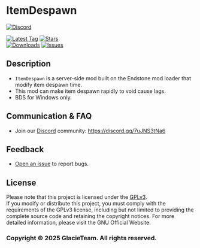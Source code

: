 # ItemDespawn

[![Discord](https://img.shields.io/discord/1346034987136192523?style=for-the-badge&logo=discord)](https://discord.gg/7uJNS3tNa6)

[![Latest Tag](https://img.shields.io/github/v/tag/GlacieTeam/ItemDespawn?label=Latest%20Tag&style=for-the-badge)](https://github.com/GlacieTeam/ItemDespawn/releases)
[![Stars](https://img.shields.io/github/stars/GlacieTeam/ItemDespawn.svg?style=for-the-badge)](https://github.com/GlacieTeam/ItemDespawn/stargazers)  
[![Downloads](https://img.shields.io/github/downloads/GlacieTeam/ItemDespawn/total?style=for-the-badge&color=%2300ff00)](https://github.com/GlacieTeam/ItemDespawn/releases)
[![Issues](https://img.shields.io/github/issues/GlacieTeam/ItemDespawn.svg?style=for-the-badge)](https://github.com/GlacieTeam/ItemDespawn/issues)

## Description
- `ItemDespawn` is a server-side mod built on the Endstone mod loader that modify item despawn time.
- This mod can make item despawn rapidly to void cause lags.
- BDS for Windows only.

## Communication & FAQ
- Join our [Discord](https://discord.gg/7uJNS3tNa6) community: https://discord.gg/7uJNS3tNa6

## Feedback
- [Open an issue](https://github.com/GlacieTeam/ItemDespawn/issues) to report bugs.

## License
Please note that this project is licensed under the [GPLv3](LICENSE).   
If you modify or distribute this project, you must comply with the requirements of the GPLv3 license, including but not limited to providing the complete source code and retaining the copyright notices. For more detailed information, please visit the GNU Official Website.

### Copyright © 2025 GlacieTeam. All rights reserved.
